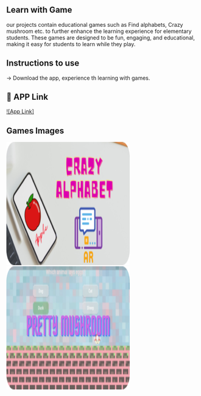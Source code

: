 
## Learn with Game
our projects contain educational games such as Find alphabets, Crazy mushroom etc. to further enhance the learning experience for elementary students. These games are designed to be fun, engaging, and educational, making it easy for students to learn while they play.

## Instructions to use
-> Download the app, experience th learning with games. 

## 🔗 APP Link
[![App Link]](https://drive.google.com/drive/u/0/folders/1VHlDCe4mFjjYb2RHD6dWfUxB1NJlvBnx?lfhs=2)

## Games Images
<img src="crazy alphabets.png" width="324" height="324"> <img src="pretty musroom.png" width="324" height="324">

